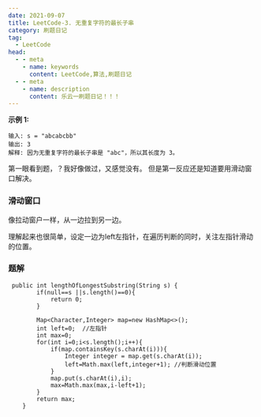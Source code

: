 ```yaml
---
date: 2021-09-07
title: LeetCode-3. 无重复字符的最长子串
category: 刷题日记
tag:
  - LeetCode
head:
  - - meta
    - name: keywords
      content: LeetCode,算法,刷题日记
  - - meta
    - name: description
      content: 乐云一刷题日记！！！
---
```

**示例 1:**
```
输入: s = "abcabcbb"
输出: 3 
解释: 因为无重复字符的最长子串是 "abc"，所以其长度为 3。
```
第一眼看到题，？我好像做过，又感觉没有。
但是第一反应还是知道要用滑动窗口解决。

### 滑动窗口

像拉动窗户一样，从一边拉到另一边。

理解起来也很简单，设定一边为left左指针，在遍历判断的同时，关注左指针滑动的位置。

### 题解
````
 public int lengthOfLongestSubstring(String s) {
        if(null==s ||s.length()==0){
            return 0;
        }
        
        Map<Character,Integer> map=new HashMap<>();
        int left=0;  //左指针
        int max=0;
        for(int i=0;i<s.length();i++){
            if(map.containsKey(s.charAt(i))){
                Integer integer = map.get(s.charAt(i));
                left=Math.max(left,integer+1); //判断滑动位置
            }
            map.put(s.charAt(i),i);
            max=Math.max(max,i-left+1);
        }
        return max;
    }
````
